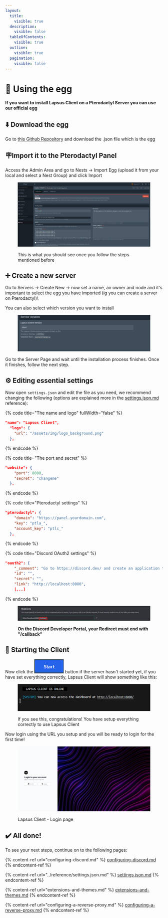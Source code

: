 ```yaml
---
layout:
  title:
    visible: true
  description:
    visible: false
  tableOfContents:
    visible: true
  outline:
    visible: true
  pagination:
    visible: false
---
```


# 🥚 Using the egg

**If you want to install Lapsus Client on a Pterodactyl Server you can use our official egg**

## ⬇️ Download the egg

Go to [this Github Repository](https://github.com/lapsusdevs/egg) and download the .json file which is the egg

## 🪧Import it to the Pterodactyl Panel

Access the Admin Area and go to Nests -> Import Egg (upload it from your local and select a Nest Group) and click Import

<figure><img src="../.gitbook/assets/imagen.png" alt=""><figcaption><p>This is what you should see once you follow the steps mentioned before</p></figcaption></figure>

## ➕ Create a new server

Go to Servers -> Create New -> now set a name, an owner and node and it's important to select the egg you have imported (ig you can create a server on Pterodactyl)\


You can also select which version you want to install

<figure><img src="../.gitbook/assets/imagen (1).png" alt=""><figcaption></figcaption></figure>

Go to the Server Page and wait until the installation process finishes. Once it finishes, follow the next step.

## ⚙️ Editing essential settings

Now open `settings.json` and edit the file as you need, we recommend changing the following (options are explained more in the [settings.json.md](../reference/settings.json.md "mention") reference):

{% code title="The name and logo" fullWidth="false" %}
```json
"name": "Lapsus Client",
  "logo": {
    "url": "/assets/img/logo_background.png"
  },
```
{% endcode %}

{% code title="The port and secret" %}
```json
"website": {
    "port": 8000,
    "secret": "changeme"
  },
```
{% endcode %}

{% code title="Pterodactyl settings" %}
```json
"pterodactyl": {
    "domain": "https://panel.yourdomain.com",
    "key": "ptla_",
    "account_key": "ptlc_"
  },
```
{% endcode %}

{% code title="Discord OAuth2 settings" %}
```json
"oauth2": {
    "_comment": "Go to https://discord.dev/ and create an application to set these up.",
    "id": "",
    "secret": "",
    "link": "http://localhost:8080",
    [...]
```
{% endcode %}

<figure><img src="../.gitbook/assets/imagen (9).png" alt=""><figcaption><p><strong>On the Discord Developer Portal, your Redirect must end with "/callback"</strong></p></figcaption></figure>

## 💉 Starting the Client

Now click the ![](<../.gitbook/assets/imagen (2).png>)  button if the server hasn't started yet, if you have set everything correctly, Lapsus Client will show something like this:

<figure><img src="../.gitbook/assets/imagen (10).png" alt=""><figcaption><p>If you see this, congratulations! You have setup everything correctly to use Lapsus Client</p></figcaption></figure>

Now login using the URL you setup and you will be ready to login for the first time!

<figure><img src="../.gitbook/assets/imagen (11).png" alt=""><figcaption><p>Lapsus Client - Login page</p></figcaption></figure>

## ✔️ All done!

To see your next steps, continue on to the following pages:

{% content-ref url="configuring-discord.md" %}
[configuring-discord.md](configuring-discord.md)
{% endcontent-ref %}

{% content-ref url="../reference/settings.json.md" %}
[settings.json.md](../reference/settings.json.md)
{% endcontent-ref %}

{% content-ref url="extensions-and-themes.md" %}
[extensions-and-themes.md](extensions-and-themes.md)
{% endcontent-ref %}

{% content-ref url="configuring-a-reverse-proxy.md" %}
[configuring-a-reverse-proxy.md](configuring-a-reverse-proxy.md)
{% endcontent-ref %}
